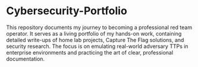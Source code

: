 # Cybersecurity-Portfolio

This repository documents my journey to becoming a professional red team operator. It serves as a living portfolio of my hands-on work, containing detailed write-ups of home lab projects, Capture The Flag solutions, and security research. The focus is on emulating real-world adversary TTPs in enterprise environments and practicing the art of clear, professional documentation.
